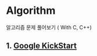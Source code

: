 # Algorithm
알고리즘 문제 풀어보기 ( With C, C++)
## 1. [Google KickStart](https://github.com/donusKim/Algorithm/tree/master/Google_Kickstart)
